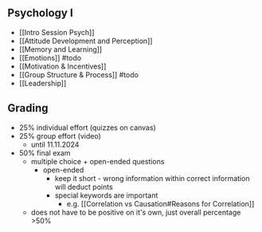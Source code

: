 ## Psychology I
- [[Intro Session Psych]]
- [[Attitude Development and Perception]]
- [[Memory and Learning]]
- [[Emotions]] #todo
- [[Motivation & Incentives]]
- [[Group Structure & Process]] #todo
- [[Leadership]]

## Grading
- 25% individual effort (quizzes on canvas)
- 25% group effort (video)
	- until 11.11.2024
- 50% final exam
	- multiple choice + open-ended questions
		- open-ended
			- keep it short - wrong information within correct information will deduct points
			- special keywords are important
				- e.g. [[Correlation vs Causation#Reasons for Correlation]]
	- does not have to be positive on it's own, just overall percentage >50%
